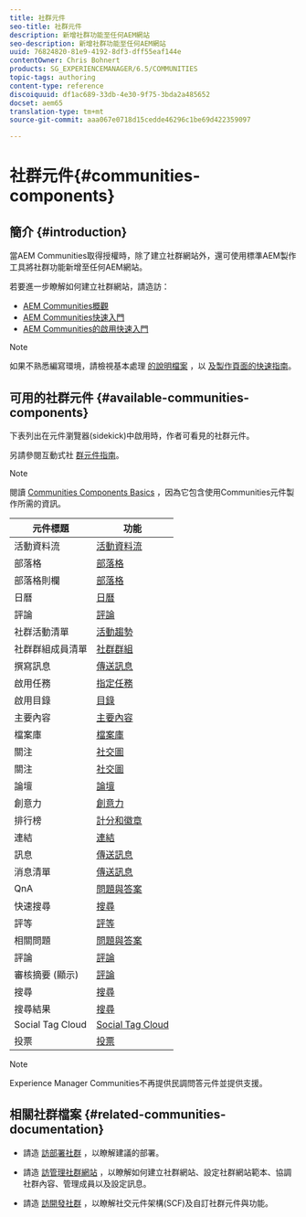 ```yaml
---
title: 社群元件
seo-title: 社群元件
description: 新增社群功能至任何AEM網站
seo-description: 新增社群功能至任何AEM網站
uuid: 76824820-81e9-4192-8df3-dff55eaf144e
contentOwner: Chris Bohnert
products: SG_EXPERIENCEMANAGER/6.5/COMMUNITIES
topic-tags: authoring
content-type: reference
discoiquuid: df1ac689-33db-4e30-9f75-3bda2a485652
docset: aem65
translation-type: tm+mt
source-git-commit: aaa067e0718d15cedde46296c1be69d422359097

---
```



# 社群元件{#communities-components}

## 簡介 {#introduction}

當AEM Communities取得授權時，除了建立社群網站外，還可使用標準AEM製作工具將社群功能新增至任何AEM網站。

若要進一步瞭解如何建立社群網站，請造訪：

* [AEM Communities概觀](/help/communities/overview.md)
* [AEM Communities快速入門](/help/communities/getting-started.md)
* [AEM Communities的啟用快速入門](/help/communities/getting-started-enablement.md)

>[!NOTE]
>
>如果不熟悉編寫環境，請檢視基本處理 [的說明檔案](/help/sites-authoring/basic-handling.md) ，以 [及製作頁面的快速指南](/help/sites-authoring/qg-page-authoring.md)。

## 可用的社群元件 {#available-communities-components}

下表列出在元件瀏覽器(sidekick)中啟用時，作者可看見的社群元件。

另請參閱互動式社 [群元件指南](/help/communities/components-guide.md)。

>[!NOTE]
>
>閱讀 [Communities Components Basics](/help/communities/basics.md) ，因為它包含使用Communities元件製作所需的資訊。

| **元件標題** | **功能** |
|---|---|
| 活動資料流 | [活動資料流](/help/communities/activities.md) |
| 部落格 | [部落格](/help/communities/blog-feature.md) |
| 部落格則欄 | [部落格](/help/communities/blog-feature.md) |
| 日曆 | [日曆](/help/communities/calendar.md) |
| 評論 | [評論](/help/communities/comments.md) |
| 社群活動清單 | [活動趨勢](/help/communities/trends.md) |
| 社群群組成員清單 | [社群群組](/help/communities/creating-groups.md) |
| 撰寫訊息 | [傳送訊息](/help/communities/configure-messaging.md) |
| 啟用任務 | [指定任務](/help/communities/assignments.md) |
| 啟用目錄 | [目錄](/help/communities/catalog.md) |
| 主要內容 | [主要內容](/help/communities/featured.md) |
| 檔案庫 | [檔案庫](/help/communities/file-library.md) |
| 關注 | [社交圖](/help/communities/socialgraph.md) |
| 關注 | [社交圖](/help/communities/socialgraph.md) |
| 論壇 | [論壇](/help/communities/forum.md) |
| 創意力 | [創意力](/help/communities/ideation-feature.md) |
| 排行榜 | [計分和徽章](/help/communities/enabling-leaderboard.md) |
| 連結 | [連結](/help/communities/liking.md) |
| 訊息 | [傳送訊息](/help/communities/configure-messaging.md) |
| 消息清單 | [傳送訊息](/help/communities/configure-messaging.md) |
| QnA | [問題與答案](/help/communities/working-with-qna.md) |
| 快速搜尋 | [搜尋](/help/communities/search.md) |
| 評等 | [評等](/help/communities/rating.md) |
| 相關問題 | [問題與答案](/help/communities/working-with-qna.md) |
| 評論 | [評論](/help/communities/reviews.md) |
| 審核摘要 (顯示) | [評論](/help/communities/reviews.md) |
| 搜尋 | [搜尋](/help/communities/search.md) |
| 搜尋結果 | [搜尋](/help/communities/search.md) |
| Social Tag Cloud | [Social Tag Cloud](/help/communities/tagcloud.md) |
| 投票 | [投票](/help/communities/voting.md) |

>[!NOTE]
>
>Experience Manager Communities不再提供民調問答元件並提供支援。

## 相關社群檔案 {#related-communities-documentation}

* 請造 [訪部署社群](/help/communities/deploy-communities.md) ，以瞭解建議的部署。

* 請造 [訪管理社群網站](/help/communities/administer-landing.md) ，以瞭解如何建立社群網站、設定社群網站範本、協調社群內容、管理成員以及設定訊息。

* 請造 [訪開發社群](/help/communities/communities.md) ，以瞭解社交元件架構(SCF)及自訂社群元件與功能。


